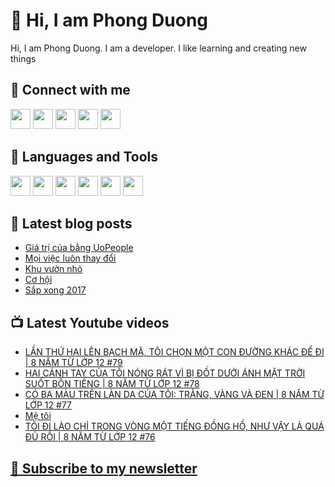 # 👋 Hi, I am Phong Duong

Hi, I am Phong Duong. I am a developer. I like learning and creating new things

## 🔗 Connect with me
[<img height="32" width="32" src="https://cdn.jsdelivr.net/npm/simple-icons@v3/icons/youtube.svg" />](https://www.youtube.com/channel/UCXykqt3V2-9bYXKWZRcH0rA)
[<img height="32" width="32" src="https://cdn.jsdelivr.net/npm/simple-icons@v3/icons/instagram.svg" />](https://www.instagram.com/phongduonglh)
[<img height="32" width="32" src="https://cdn.jsdelivr.net/npm/simple-icons@v3/icons/twitter.svg" />](https://twitter.com/phongduonglh)
[<img height="32" width="32" src="https://cdn.jsdelivr.net/npm/simple-icons@v3/icons/facebook.svg" />](https://www.facebook.com/phongduonglh)
[<img height="32" width="32" src="https://cdn.jsdelivr.net/npm/simple-icons@v3/icons/linkedin.svg" />](https://www.linkedin.com/in/phongduonglh)

## 🧰 Languages and Tools

[<img height="32" width="32" src="https://cdn.jsdelivr.net/npm/simple-icons@v3/icons/javascript.svg" />](javascript)
[<img height="32" width="32" src="https://cdn.jsdelivr.net/npm/simple-icons@v3/icons/html5.svg" />](html5)
[<img height="32" width="32" src="https://cdn.jsdelivr.net/npm/simple-icons@v3/icons/css3.svg" />](css3)
[<img height="32" width="32" src="https://cdn.jsdelivr.net/npm/simple-icons@v3/icons/node-dot-js.svg" />](nodejs)
[<img height="32" width="32" src="https://cdn.jsdelivr.net/npm/simple-icons@v3/icons/react.svg" />](react)
[<img height="32" width="32" src="https://cdn.jsdelivr.net/npm/simple-icons@v3/icons/vue-dot-js.svg" />](vue)

## 📝 Latest blog posts

<!-- BLOG-POST-LIST:START -->
- [Giá trị của bằng UoPeople](https://phongduong.dev/blog/2021/07/gia-tri-cua-bang-uo-people/)
- [Mọi việc luôn thay đổi](https://phongduong.dev/blog/2021/07/moi-viec-luon-thay-doi/)
- [Khu vườn nhỏ](https://phongduong.dev/blog/2021/07/khu-vuon-nho/)
- [Cơ hội](https://phongduong.dev/blog/2021/07/co-hoi/)
- [Sắp xong 2017](https://phongduong.dev/blog/2021/07/sap-xong-2017/)
<!-- BLOG-POST-LIST:END -->

## 📺 Latest Youtube videos

<!-- YOUTUBE-VIDEO-LIST:START -->
- [LẦN THỨ HAI LÊN BẠCH MÃ, TÔI CHỌN MỘT CON ĐƯỜNG KHÁC ĐỂ ĐI | 8 NĂM TỪ LỚP 12 #79](https://www.youtube.com/watch?v=frMIuWB2xBk)
- [HAI CÁNH TAY CỦA TÔI NÓNG RÁT VÌ BỊ ĐỐT DƯỚI ÁNH MẶT TRỜI SUỐT BỐN TIẾNG | 8 NĂM TỪ LỚP 12 #78](https://www.youtube.com/watch?v=pkhbmu94IXM)
- [CÓ BA MÀU TRÊN LÀN DA CỦA TÔI: TRẲNG, VÀNG VÀ ĐEN | 8 NĂM TỪ LỚP 12 #77](https://www.youtube.com/watch?v=5cwdsMVVmy8)
- [Mệ tôi](https://www.youtube.com/watch?v=pV6QQKiokMI)
- [TÔI ĐI LÀO CHỈ TRONG VÒNG MỘT TIẾNG ĐỒNG HỒ, NHƯ VẬY LÀ QUÁ ĐỦ RỒI | 8 NĂM TỪ LỚP 12 #76](https://www.youtube.com/watch?v=7otPjrkqphM)
<!-- YOUTUBE-VIDEO-LIST:END -->

## [💌 Subscribe to my newsletter](https://koogio.substack.com/)
